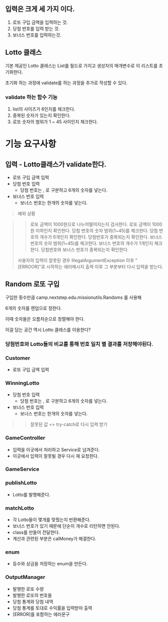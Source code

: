 ## 입력은 크게 세 가지 이다.

1. 로또 구입 금액을 입력하는 것.
2. 당첨 번호를 입력 받는 것.
3. 보너스 번호를 입력하는것.

## Lotto  클래스
기본 제공인 Lotto 클래스는 List를 필드로 가지고 생성자의 매개변수로 이 리스트를 초기화한다.

초기화 하는 과정에 validate를 하는 과정을 추가로 작성할 수 있다.

### validate 하는 함수 기능
1. list의 사이즈가 6인지를 체크한다.
2. 중복된 숫자가 있는지 확인한다.
3. 로또 숫자의 범위가 1 ~ 45 사이인지 체크한다.


# 기능 요구사항

## 입력 - Lotto클래스가 validate한다.

- 로또 구입 금액 입력
- 당첨 번호 입력
  - 당첨 번호는 , 로 구분하고 6개의 숫자를 넣는다.
- 보너스 번호 입력
  - 보너스 번호는 한개의 숫자를 넣는다.


> 예외 상황

>> 로또 금액이 1000원으로 나누어떨어지는지 검사한다.
>> 로또 금액이 1000원 이하인지 확인한다. 
>> 당첨 번호의 숫자 범위(1~45)를 체크한다. 
>> 당첨 번호의 개수가 6개인지 확인한다.
>> 당첨번호가 중복되는지 확인한다.
>> 보너스 번호의 숫자 범위(1~45)를 체크한다.
>> 보너스 번호의 개수가 1개인지 체크한다.
>> 당첨번호와 보너스 번호가 중복되는지 확인한다.
> 
> 
> 사용자의 입력이 잘못된 경우 IllegalArgumentException 이후 "[ERROOR]"로 시작하는 에러메시지 출력 이후
> 그 부분부터 다시 입력을 받는다.

## Random 로또 구입

구입한 횟수만큼 camp.nextstep.edu.missionutils.Randoms 를 사용해

6개의 숫자를 랜덤으로 정한다.

이때 숫자들은 오름차순으로 정렬해야 한다.

이걸 담는 공간 역시 Lotto 클래스를 이용한다?


### 당첨번호와 Lotto들의 비교를 통해 번호 일치 별 결과를 저장해야된다.

### Customer
- 로또 구입 금액 입력

### WinningLotto
- 당첨 번호 입력
  - 당첨 번호는 , 로 구분하고 6개의 숫자를 넣는다.
- 보너스 번호 입력
  - 보너스 번호는 한개의 숫자를 넣는다.
>> 잘못된 값 => try-catch로 다시 입력 받기


### GameController
- 입력을 이곳에서 처리하고 Service로 넘겨준다.
- 이곳에서 입력이 잘못될 경우 다시 재 요청한다.

### GameService



### publishLotto
- Lotto를 발행해준다.

### matchLotto
- 각 Lotto들이 몇개를 맞췄는지 반환해준다.
- 보너스 번호가 있기 때문에 단순이 개수로 리턴하면 안된다.
- class를 만들어 전달한다.
- 계산과 관련된 부분은 calMoney가 해결한다.

### enum
- 등수와 상금을 저장하는 enum을 만든다.



### OutputManager
- 발행한 로또 수량
- 발행한 로또의 번호들
- 당첨 통계와 당첨 내역
- 당첨 통계를 토대로 수익률을 입력받아 출력
- [ERROR]를 포함하는 에러문구 
